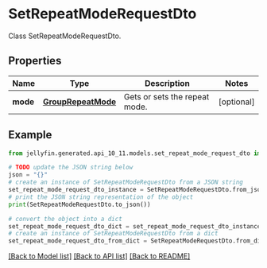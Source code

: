 # SetRepeatModeRequestDto

Class SetRepeatModeRequestDto.

## Properties

Name | Type | Description | Notes
------------ | ------------- | ------------- | -------------
**mode** | [**GroupRepeatMode**](GroupRepeatMode.md) | Gets or sets the repeat mode. | [optional] 

## Example

```python
from jellyfin.generated.api_10_11.models.set_repeat_mode_request_dto import SetRepeatModeRequestDto

# TODO update the JSON string below
json = "{}"
# create an instance of SetRepeatModeRequestDto from a JSON string
set_repeat_mode_request_dto_instance = SetRepeatModeRequestDto.from_json(json)
# print the JSON string representation of the object
print(SetRepeatModeRequestDto.to_json())

# convert the object into a dict
set_repeat_mode_request_dto_dict = set_repeat_mode_request_dto_instance.to_dict()
# create an instance of SetRepeatModeRequestDto from a dict
set_repeat_mode_request_dto_from_dict = SetRepeatModeRequestDto.from_dict(set_repeat_mode_request_dto_dict)
```
[[Back to Model list]](README.md#documentation-for-models) [[Back to API list]](README.md#documentation-for-api-endpoints) [[Back to README]](README.md)


